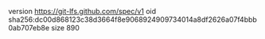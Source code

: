 version https://git-lfs.github.com/spec/v1
oid sha256:dc00d868123c38d3664f8e9068924909734014a8df2626a07f4bbb0ab707eb8e
size 890
